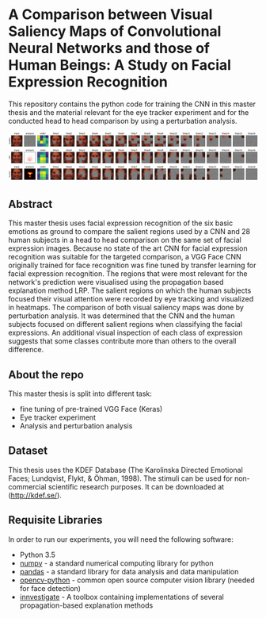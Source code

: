 # A Comparison between Visual Saliency Maps of Convolutional Neural Networks and those of Human Beings: A Study on Facial Expression Recognition

This repository contains the python code for training the CNN in this master thesis and the material relevant for the eye tracker experiment and for the conducted head to head comparison by using a perturbation analysis.


![Overview](/perturbation_overview.png)

## Abstract

This master thesis uses facial expression recognition of the six basic emotions as ground to compare the salient regions used by a CNN and 28 human subjects in a head to head comparison on the same set of facial expression images. Because no state of the art CNN for facial expression recognition was suitable for the targeted comparison, a VGG Face CNN originally trained for face recognition was fine tuned by transfer learning for facial expression recognition. The regions that were most relevant for the network's prediction were visualised using the propagation based explanation method LRP. The salient regions on which the human subjects focused their visual attention were recorded by eye tracking and visualized in heatmaps. The comparison of both visual saliency maps was done by perturbation analysis. It was determined that the CNN and the human subjects focused on different salient regions when classifying the facial expressions. An additional visual inspection of each class of expression suggests that some classes contribute more than others to the overall difference.


## About the repo

This master thesis is split into different task:

+ fine tuning of pre-trained VGG Face (Keras) 
+ Eye tracker experiment
+ Analysis and perturbation analysis

## Dataset

This thesis uses the KDEF Database (The Karolinska Directed Emotional Faces; Lundqvist, Flykt, & Öhman, 1998). The stimuli can be used for non-commercial scientific research purposes. It can be downloaded at (http://kdef.se/).

## Requisite Libraries 

In order to run our experiments, you will need the following software:
+ Python 3.5 
+ [numpy] - a standard numerical computing library for python
+ [pandas] - a standard library for data analysis and data manipulation 
+ [opencv-python] - common open source computer vision library (needed for face detection)
+ [innvestigate] - A toolbox containing implementations of several propagation-based explanation methods


[numpy]:http://www.numpy.org/
[pandas]:https://pandas.pydata.org/
[opencv-python]:https://github.com/skvark/opencv-python
[innvestigate]:https://github.com/albermax/innvestigate
[OpenCV]:http://opencv.org/
